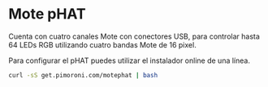 <!--
---
name: 'Mote pHAT'
class: board
type: led
formfactor: pHAT
manufacturer: Pimoroni
description: 4 channel multiplexed APA102 driver
url: http://shop.pimoroni.com/products/mote-phat
github: https://github.com/pimoroni/mote-phat
buy: https://shop.pimoroni.com/products/mote-phat
image: 'mote-phat.png'
pincount: 40
eeprom: no
power:
  '2':
ground:
  '6':
  '9':
  '14':
  '20':
  '25':
  '30':
  '34':
  '39':
pin:
  '19':
    name: Data
    mode: output
    active: high
  '23':
    name: Clock
    mode: output
    active: high
  '24':
    name: Channel 1
    mode: output
    active: low
  '26':
    name: Channel 2
    mode: output
    active: low
  '22':
    name: Channel 3
    mode: output
    active: low
  '18':
    name: Channel 4
    mode: output
    active: low
-->

# Mote pHAT

Cuenta con cuatro canales Mote con conectores USB, para controlar hasta 64 LEDs RGB utilizando cuatro bandas Mote de 16 pixel.

Para configurar el pHAT puedes utilizar el instalador online de una línea.

```bash
curl -sS get.pimoroni.com/motephat | bash
```
